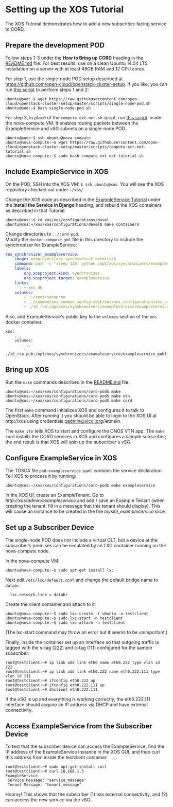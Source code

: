 # Setting up the XOS Tutorial

The XOS Tutorial demonstrates how to add a new subscriber-facing
service to CORD.  

## Prepare the development POD

Follow steps 1-3 under the **How to Bring up CORD** heading in the
[README.md](./README.md) file.  For best results, use on a clean Ubuntu 14.04
LTS installation on a server with at least 48GB RAM and 12 CPU cores.

For step 1, use the single-node POD setup described at
https://github.com/open-cloud/openstack-cluster-setup.  If you like, you can run
[this script](https://github.com/open-cloud/openstack-cluster-setup/blob/master/scripts/single-node-pod.sh) to perform steps 1 and 2:

```
ubuntu@pod:~$ wget https://raw.githubusercontent.com/open-cloud/openstack-cluster-setup/master/scripts/single-node-pod.sh
ubuntu@pod:~$ bash single-node-pod.sh
```

For step 3, in place of the `compute-ext-net.sh` script, run
[this script](https://github.com/open-cloud/openstack-cluster-setup/blob/master/scripts/compute-ext-net-tutorial.sh)
inside the nova-compute VM.  It enables routing packets between the ExampleService and vSG subnets on a
single-node POD.

```
ubuntu@pod:~$ ssh ubuntu@nova-compute
ubuntu@nova-compute:~$ wget https://raw.githubusercontent.com/open-cloud/openstack-cluster-setup/master/scripts/compute-ext-net-tutorial.sh
ubuntu@nova-compute:~$ sudo bash compute-ext-net-tutorial.sh
```

## Include ExampleService in XOS

On the POD, SSH into the XOS VM: `$ ssh ubuntu@xos`.  You will see the XOS repository
checked out under `~/xos/`

Change the XOS code as described in the
[ExampleService Tutorial](http://guide.xosproject.org/devguide/exampleservice/)
under the **Install the Service in Django** heading, and rebuild the XOS containers as
described in that Tutorial:

```
ubuntu@xos:~$ cd xos/xos/configurations/devel
ubuntu@xos:~/xos/xos/configurations/devel$ make containers
```

Change directories to `../cord-pod`.  
Modify the `docker-compose.yml` file in this directory to include the synchronizer
for ExampleService:

```yaml
xos_synchronizer_exampleservice:
    image: xosproject/xos-synchronizer-openstack
    command: bash -c "sleep 120; python /opt/xos/synchronizers/exampleservice/exampleservice-synchronizer.py -C /root/setup/files/exampleservice_config"
    labels:
        org.xosproject.kind: synchronizer
        org.xosproject.target: exampleservice
    links:
        - xos_db
    volumes:
        - .:/root/setup:ro
        - ../common/xos_common_config:/opt/xos/xos_configuration/xos_common_config:ro
        - ./id_rsa:/opt/xos/synchronizers/exampleservice/exampleservice_private_key:ro
```

Also, add ExampleService's public key to the `volumes` section of the `xos` docker container:

```
xos:
    ...
    volumes:
        ...
        - ./id_rsa.pub:/opt/xos/synchronizers/exampleservice/exampleservice_public_key:ro 
```

## Bring up XOS

Run the `make` commands described in the [README.md](./README.md) file:

```
ubuntu@xos:~/xos/xos/configurations/cord-pod$ make
ubuntu@xos:~/xos/xos/configurations/cord-pod$ make vtn
ubuntu@xos:~/xos/xos/configurations/cord-pod$ make cord
```

The first `make` command initializes XOS and configures it to talk to OpenStack.
After running it you should be able to login to the XOS UI at http://xos
using credentials padmin@vicci.org/letmein.

The `make vtn` tells XOS to start and configure the ONOS VTN app.  The `make cord`
installs the CORD services in XOS and configures a sample subscriber; the end
result is that XOS will spin up the subscriber's vSG.

## Configure ExampleService in XOS

The TOSCA file `pod-exampleservice.yaml` contains the service declaration.
Tell XOS to process it by running:

```
ubuntu@xos:~/xos/xos/configurations/cord-pod$ make exampleservice
```

In the XOS UI, create an ExampleTenant. Go to *http://xos/admin/exampleservice*
and add / save an Example Tenant (when creating the tenant, fill in a message that
this tenant should display).  This will cause an Instance to be created
in the the *mysite_exampleservice* slice.

## Set up a Subscriber Device

The single-node POD does not include a virtual OLT, but a device at the
subscriber’s premises can be simulated by an LXC container running on the
nova-compute node.

In the nova-compute VM:

```
ubuntu@nova-compute:~$ sudo apt-get install lxc
```

Next edit `/etc/lxc/default.conf` and change the default bridge name to `databr`:

```
  lxc.network.link = databr
```

Create the client container and attach to it:

```
ubuntu@nova-compute:~$ sudo lxc-create -t ubuntu -n testclient
ubuntu@nova-compute:~$ sudo lxc-start -n testclient
ubuntu@nova-compute:~$ sudo lxc-attach -n testclient
```

(The lxc-start command may throw an error but it seems to be unimportant.)

Finally, inside the container set up an interface so that outgoing traffic
is tagged with the s-tag (222) and c-tag (111) configured for the
sample subscriber:

```
root@testclient:~# ip link add link eth0 name eth0.222 type vlan id 222
root@testclient:~# ip link add link eth0.222 name eth0.222.111 type vlan id 111
root@testclient:~# ifconfig eth0.222 up
root@testclient:~# ifconfig eth0.222.111 up
root@testclient:~# dhclient eth0.222.111
```

If the vSG is up and everything is working correctly, the eth0.222.111
interface should acquire an IP address via DHCP and have external connectivity.

## Access ExampleService from the Subscriber Device

To test that the subscriber device can access the ExampleService, find the IP
address of the ExampleService Instance in the XOS GUI, and then curl this
address from inside the testclient container:

```
root@testclient:~# sudo apt-get install curl
root@testclient:~# curl 10.168.1.3
ExampleService
 Service Message: "service_message"
 Tenant Message: "tenant_message"
```

Hooray!  This shows that the subscriber (1) has external connectivity, and
(2) can access the new service via the vSG.
